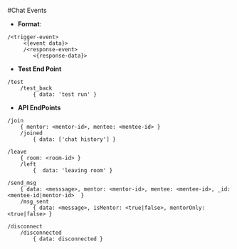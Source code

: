 #Chat Events

* **Format**:
```
/<trigger-event>
     <{event data}>
     /<response-event>
        <{response-data}>
```


* **Test End Point**
```
/test 
    /test_back
        { data: 'test run' }

```

* **API EndPoints**

```
/join
    { mentor: <mentor-id>, mentee: <mentee-id> }
    /joined
        { data: ['chat history'] }
```

```
/leave
    { room: <room-id> }
    /left
        {  data: 'leaving room' }
```

```
/send_msg
    { data: <messsage>, mentor: <mentor-id>, mentee: <mentee-id>, _id: <mentee-id|mentor-id>  }
    /msg_sent
        { data: <message>, isMentor: <true|false>, mentorOnly: <true|false> }
```

```
/disconnect
    /disconnected
        { data: disconnected }
```

